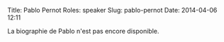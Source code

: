 Title: Pablo Pernot
Roles: speaker
Slug: pablo-pernot
Date: 2014-04-06 12:11



La biographie de Pablo n'est pas encore disponible.


